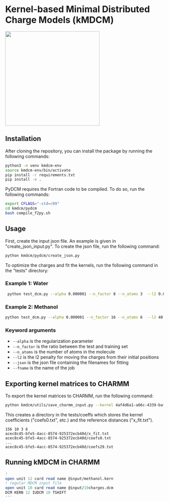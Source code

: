 # Kernel-based Minimal Distributed Charge Models (kMDCM)

<img src="images/kmdcm-methanol.gif" width="300" height="300" />

## Installation
After cloning the repository, you can install the package by running the following commands:
```bash
python3 -m venv kmdcm-env
source kmdcm-env/bin/activate
pip install -r requirements.txt
pip install -e .
```
PyDCM requires the Fortran code to be compiled. To do so, run the following commands:
```bash
export CFLAGS="-std=c99"
cd kmdcm/pydcm
bash compile_f2py.sh
```
## Usage
First, create the input json file. An example is given in "create_json_input.py". To create the json file, run the following command:
```bash
python kmdcm/pydcm/create_json.py
```

To optimize the charges and fit the kernels, run the following command in the "tests" directory:

### Example 1: Water
```bash
 python test_dcm.py --alpha 0.000001 --n_factor 8 --n_atoms 3  --l2 0.0 --json water_pbe0.json --fname water_pbe0 --do_opt
```
### Example 2: Methanol
```bash
python test_dcm.py --alpha 0.000001 --n_factor 16 --n_atoms 6  --l2 40.0 --json shaked-methanol.json --fname shaked-methanol --do_opt
```
### Keyword arguments
- `--alpha` is the regularization parameter
- `--n_factor` is the ratio between the test and training set
- `--n_atoms` is the number of atoms in the molecule
- `--l2` is the l2 penalty for moving the charges from their initial positions
- `--json` is the json file containing the filenames for fitting
- `--fname` is the name of the job

## Exporting kernel matrices to CHARMM
To export the kernel matrices to CHARMM, run the following command:
```bash
python kmdcm/utils/save_charmm_input.py --kernel 4af4d6a1-a66c-4339-bafa-82db5e7529fc
```
This creates a directory in the tests/coeffs which stores the kernel coefficients ("coefs0.txt", etc.) and the reference distances ("x_fit.txt").

```apex
156 10 3 6
acec8c45-bfe5-4acc-8574-925372ecb40d/x_fit.txt
acec8c45-bfe5-4acc-8574-925372ecb40d/coefs0.txt
...
acec8c45-bfe5-4acc-8574-925372ecb40d/coefs29.txt
```

## Running kMDCM in CHARMM
```fortran
! 
open unit 12 card read name @input/methanol.kern
! regular MDCM input file
open unit 10 card read name @input/10charges.dcm
DCM KERN 12 IUDCM 10 TSHIFT 
'''